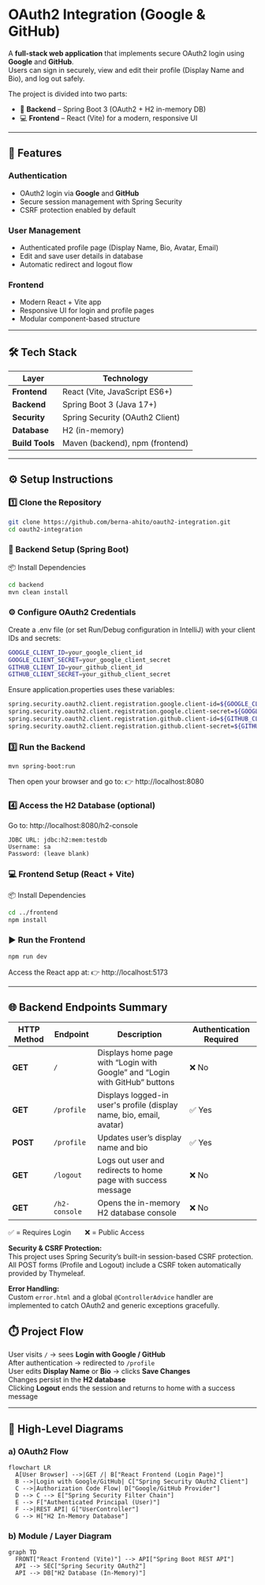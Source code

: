 # OAuth2 Integration (Google & GitHub)

A **full-stack web application** that implements secure OAuth2 login using **Google** and **GitHub**.  
Users can sign in securely, view and edit their profile (Display Name and Bio), and log out safely.  

The project is divided into two parts:
- 🧩 **Backend** – Spring Boot 3 (OAuth2 + H2 in-memory DB)
- 💻 **Frontend** – React (Vite) for a modern, responsive UI  
---
## 🚀 Features

### Authentication
- OAuth2 login via **Google** and **GitHub**
- Secure session management with Spring Security
- CSRF protection enabled by default

### User Management
- Authenticated profile page (Display Name, Bio, Avatar, Email)
- Edit and save user details in database
- Automatic redirect and logout flow

### Frontend
- Modern React + Vite app
- Responsive UI for login and profile pages
- Modular component-based structure

---

## 🛠️ Tech Stack

| Layer | Technology |
|-------|-------------|
| **Frontend** | React (Vite, JavaScript ES6+) |
| **Backend** | Spring Boot 3 (Java 17+) |
| **Security** | Spring Security (OAuth2 Client) |
| **Database** | H2 (in-memory) |
| **Build Tools** | Maven (backend), npm (frontend) |

---

## ⚙️ Setup Instructions

### 1️⃣ Clone the Repository
```bash
git clone https://github.com/berna-ahito/oauth2-integration.git
cd oauth2-integration
```

### 🧩 Backend Setup (Spring Boot)
📦 Install Dependencies
```bash
cd backend
mvn clean install
```

### ⚙️ Configure OAuth2 Credentials
Create a .env file (or set Run/Debug configuration in IntelliJ) with your client IDs and secrets:
```bash
GOOGLE_CLIENT_ID=your_google_client_id
GOOGLE_CLIENT_SECRET=your_google_client_secret
GITHUB_CLIENT_ID=your_github_client_id
GITHUB_CLIENT_SECRET=your_github_client_secret
```
Ensure application.properties uses these variables:
```bash
spring.security.oauth2.client.registration.google.client-id=${GOOGLE_CLIENT_ID}
spring.security.oauth2.client.registration.google.client-secret=${GOOGLE_CLIENT_SECRET}
spring.security.oauth2.client.registration.github.client-id=${GITHUB_CLIENT_ID}
spring.security.oauth2.client.registration.github.client-secret=${GITHUB_CLIENT_SECRET}
```

### 3️⃣ Run the Backend
```
mvn spring-boot:run
```

Then open your browser and go to:
👉 http://localhost:8080

### 4️⃣ Access the H2 Database (optional)

Go to: http://localhost:8080/h2-console
```
JDBC URL: jdbc:h2:mem:testdb
Username: sa
Password: (leave blank)
```

### 💻 Frontend Setup (React + Vite)
📦 Install Dependencies
```bash
cd ../frontend
npm install
```
### ▶️ Run the Frontend
```bash
npm run dev
```
Access the React app at:
👉 http://localhost:5173

---
## 🌐 Backend Endpoints Summary

| HTTP Method | Endpoint | Description | Authentication Required |
|--------------|-----------|--------------|--------------------------|
| **GET** | `/` | Displays home page with “Login with Google” and “Login with GitHub” buttons | ❌ No |
| **GET** | `/profile` | Displays logged-in user's profile (display name, bio, email, avatar) | ✅ Yes |
| **POST** | `/profile` | Updates user’s display name and bio | ✅ Yes |
| **GET** | `/logout` | Logs out user and redirects to home page with success message | ❌ No |
| **GET** | `/h2-console` | Opens the in-memory H2 database console | ❌ No |

✅ = Requires Login  ❌ = Public Access

**Security & CSRF Protection:**  
This project uses Spring Security’s built-in session-based CSRF protection. All POST forms (Profile and Logout) include a CSRF token automatically provided by Thymeleaf.

**Error Handling:**  
Custom `error.html` and a global `@ControllerAdvice` handler are implemented to catch OAuth2 and generic exceptions gracefully.

## ⏱️ Project Flow
User visits `/` → sees **Login with Google / GitHub**  
After authentication → redirected to `/profile`  
User edits **Display Name** or **Bio** → clicks **Save Changes**  
Changes persist in the **H2 database**  
Clicking **Logout** ends the session and returns to home with a success message  

---

## 🧩 High-Level Diagrams

### a) OAuth2 Flow
```mermaid
flowchart LR
  A[User Browser] -->|GET /| B["React Frontend (Login Page)"]
  B -->|Login with Google/GitHub| C["Spring Security OAuth2 Client"]
  C -->|Authorization Code Flow| D["Google/GitHub Provider"]
  D --> C --> E["Spring Security Filter Chain"]
  E --> F["Authenticated Principal (User)"]
  F -->|REST API| G["UserController"]
  G --> H["H2 In-Memory Database"]
```
### b) Module / Layer Diagram
```mermaid
graph TD
  FRONT["React Frontend (Vite)"] --> API["Spring Boot REST API"]
  API --> SEC["Spring Security OAuth2"]
  API --> DB["H2 Database (In-Memory)"]
```
